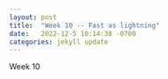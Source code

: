 ```yaml
---
layout: post
title:  "Week 10 -- Fast as lightning"
date:   2022-12-5 10:14:38 -0700
categories: jekyll update
---
```

Week 10